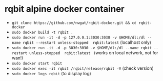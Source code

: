 # rqbit alpine docker container 
* `git clone https://github.com/nwgat/rqbit-docker.git && cd rqbit-docker`
* `sudo docker build -t rqbit .`
* `sudo docker run -it -d -p 127.0.0.1:3030:3030 -v $HOME/dl:/dl --name rqbit --restart unless-stopped  rqbit:latest` (localhost only)
* `sudo docker run -it -d -p 3030:3030 -v $HOME/dl:/dl --name rqbit --restart unless-stopped  rqbit:latest ` (works on local network, not for wan!)
* `sudo docker start rqbit`
* `sudo docker exec -it rqbit /rqbit/release/rqbit -V` (check version)
* `sudo docker logs rqbit` (to display log)
